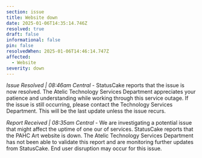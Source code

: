 ```yaml
---
section: issue
title: Website down
date: 2025-01-06T14:35:14.746Z
resolved: true
draft: false
informational: false
pin: false
resolvedWhen: 2025-01-06T14:46:14.747Z
affected:
  - Website
severity: down
---
```

*Issue Resolved | 08:46am Central* - StatusCake reports that the issue is now resolved. The Atelic Technology Services Department appreciates your patience and understanding while working through this service outage. If the issue is still occurring, please contact the Technology Services Department. This will be the last update unless the issue recurs.

*Report Received | 08:35am Central* - We are investigating a potential issue that might affect the uptime of one our of services. StatusCake reports that the PAHC Art website is down. The Atelic Technology Services Department has not been able to validate this report and are monitoring further updates from StatusCake. End user disruption may occur for this issue.
